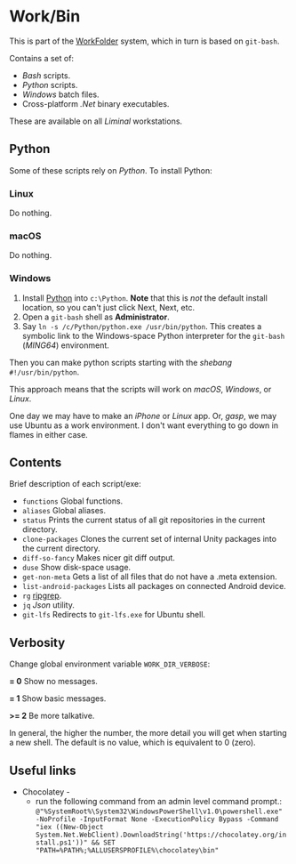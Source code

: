# Work/Bin

This is part of the [WorkFolder](<https://github.com/LiminalVR/WorkFolder>) system, which in turn is based on `git-bash`.

Contains a set of:

* *Bash* scripts.
* *Python* scripts.
* *Windows* batch files.
* Cross-platform *.Net* binary executables.

These are available on all _Liminal_ workstations.

## Python
Some of these scripts rely on *Python*.  To install Python:

### Linux

Do nothing.

### macOS

Do nothing.

### Windows

1. Install [Python](https://www.python.org/ftp/python/3.7.3/python-3.7.3-amd64.exe) into `c:\Python`. **Note** that this is *not* the default install location, so you can't just click Next, Next, etc.
1. Open a `git-bash` shell as **Administrator**.
1. Say `ln -s /c/Python/python.exe /usr/bin/python`. This creates a symbolic link to the Windows-space Python interpreter for the `git-bash` (*MING64*) environment.

Then you can make python scripts starting with the *shebang* `#!/usr/bin/python`. 

This approach means that the scripts will work on *macOS*, *Windows*, or *Linux*.

One day we may have to make an *iPhone* or *Linux* app. Or, *gasp*, we may use Ubuntu as a work environment. I don't want everything to go down in flames in either case.

## Contents

Brief description of each script/exe:
  * `functions` Global functions.
  * `aliases` Global aliases.
  * `status` Prints the current status of all git repositories in the current directory.
  * `clone-packages` Clones the current set of internal Unity packages into the current directory.
  * `diff-so-fancy` Makes nicer git diff output.
  * `duse` Show disk-space usage.
  * `get-non-meta` Gets a list of all files that do not have a .meta extension.
  * `list-android-packages` Lists all packages on connected Android device.
  * `rg` [ripgrep](<https://github.com/BurntSushi/ripgrep/blob/master/README.md>).
  * `jq` *Json* utility.
  * `git-lfs` Redirects to `git-lfs.exe` for Ubuntu shell.

## Verbosity

Change global environment variable `WORK_DIR_VERBOSE`:

 **= 0** Show no messages.

 **= 1** Show basic messages.

**>= 2** Be more talkative.

In general, the higher the number, the more detail you will get when starting a new shell. The default is no value, which is equivalent to 0 (zero).

## Useful links

  * Chocolatey - 
    * run the following command from an admin level command prompt.:
    `@"%SystemRoot%\System32\WindowsPowerShell\v1.0\powershell.exe" -NoProfile -InputFormat None -ExecutionPolicy Bypass -Command "iex ((New-Object System.Net.WebClient).DownloadString('https://chocolatey.org/install.ps1'))" && SET "PATH=%PATH%;%ALLUSERSPROFILE%\chocolatey\bin"`
